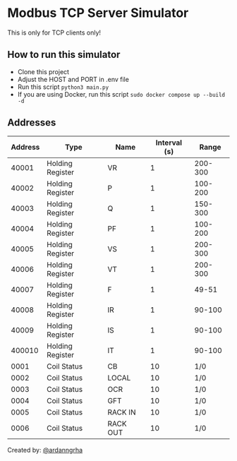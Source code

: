 # Modbus TCP Server Simulator

This is only for TCP clients only!

## How to run this simulator

- Clone this project
- Adjust the HOST and PORT in .env file
- Run this script ```python3 main.py```
- If you are using Docker, run this script ```sudo docker compose up --build -d```

## Addresses

| Address | Type | Name | Interval (s) | Range
| ------ | ------ | ------ | ------ | ------ |
| 40001 | Holding Register | VR | 1 | 200-300 |
| 40002 | Holding Register | P | 1 | 100-200 |
| 40003 | Holding Register | Q | 1 | 150-300 |
| 40004 | Holding Register | PF | 1 | 100-200 |
| 40005 | Holding Register | VS | 1 | 200-300 |
| 40006 | Holding Register | VT | 1 | 200-300 |
| 40007 | Holding Register | F | 1 | 49-51 |
| 40008 | Holding Register | IR | 1 | 90-100 |
| 40009 | Holding Register | IS | 1 | 90-100 |
| 400010 | Holding Register | IT | 1 | 90-100 |
| 0001 | Coil Status | CB | 10 | 1/0 |
| 0002 | Coil Status | LOCAL | 10 | 1/0 |
| 0003 | Coil Status | OCR | 10 | 1/0 |
| 0004 | Coil Status | GFT | 10 | 1/0 |
| 0005 | Coil Status | RACK IN | 10 | 1/0 |
| 0006 | Coil Status | RACK OUT | 10 | 1/0 |

 Created by: [@ardanngrha](https://github.com/ardanngrha)
